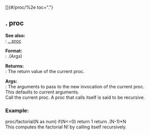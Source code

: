 []{#/proc/%2e toc="."}    
## . proc    
**See also:**    
:   [.. proc](/ref/proc/%2e%2e)    
<!-- -->    
**Format:**    
:   .(Args)    
<!-- -->    
**Returns:**    
:   The return value of the current proc.    
<!-- -->    
**Args:**    
:   The arguments to pass to the new invocation of the current proc.    
    This defaults to current arguments.    
Call the current proc. A proc that calls itself is said to be recursive.    
### Example:    
proc/factorial(N as num) if(N\<=0) return 1 return .(N-1)\*N    
This computes the factorial N! by calling itself recursively.  